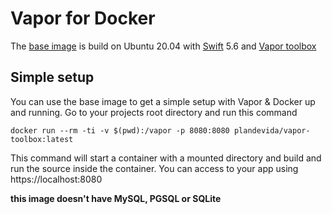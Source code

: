 # Vapor for Docker

The [base image](https://hub.docker.com/repository/docker/plandevida/vapor-toolbox) is build on Ubuntu 20.04 with [Swift](https://github.com/apple/swift) 5.6 and [Vapor toolbox](https://github.com/vapor/toolbox)

## Simple setup
You can use the base image to get a simple setup with Vapor & Docker up and running.
Go to your projects root directory and run this command

`docker run --rm -ti -v $(pwd):/vapor -p 8080:8080 plandevida/vapor-toolbox:latest`

This command will start a container with a mounted directory and build and run the source inside the container. You can access to your app using https://localhost:8080

**this image doesn't have MySQL, PGSQL or SQLite**

